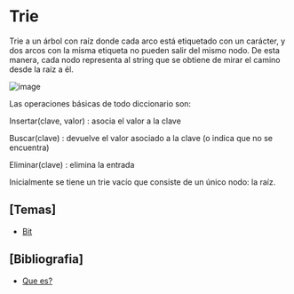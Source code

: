 # Trie

Trie a un árbol con raíz donde cada arco está etiquetado con un carácter, y dos arcos con la misma etiqueta no pueden salir del mismo nodo. De esta manera, cada nodo representa al string que se obtiene de mirar el camino desde la raíz a él.

![image](https://user-images.githubusercontent.com/80707476/130379174-442f1e08-eaa4-4a60-922d-ee71e9726c5c.png)

Las operaciones básicas de todo diccionario son:

Insertar(clave, valor) : asocia el valor a la clave

Buscar(clave) : devuelve el valor asociado a la clave (o indica que no se encuentra)

Eliminar(clave) : elimina la entrada

Inicialmente se tiene un trie vacío que consiste de un único nodo: la raíz.

## [Temas]
- [Bit](https://github.com/Cami7102/Algoritmica-2/blob/main/algoritmos/estructura_de_datos/Bit/bit)

## [Bibliografia]
- [Que es?](http://wiki.oia.unsam.edu.ar/algoritmos-oia/trie)
